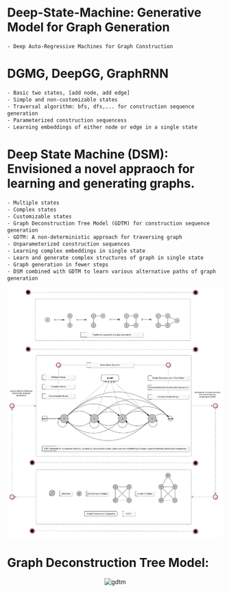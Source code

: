 # Deep-State-Machine: Generative Model for Graph Generation
	- Deep Auto-Regressive Machines for Graph Construction

# DGMG, DeepGG, GraphRNN
 	- Basic two states, [add node, add edge]
 	- Simple and non-customizable states
 	- Traversal algorithm: bfs, dfs,... for construction sequence generation
 	- Parameterized construction sequencess
 	- Learning embeddings of either node or edge in a single state

 
# Deep State Machine (DSM): Envisioned a novel appraoch for learning and generating graphs.
	- Multiple states
	- Complex states
	- Customizable states
	- Graph Deconstruction Tree Model (GDTM) for construction sequence generation
	- GDTM: A non-deterministic approach for traversing graph
	- Unparameterized construction sequences
	- Learning complex embeddings in single state
	- Learn and generate complex structures of graph in single state
	- Graph generation in fewer steps
	- DSM combined with GDTM to learn various alternative paths of graph generation


![Deep State Machine](Deep-State-Machine.jpg)

# Graph Deconstruction Tree Model: 
<div style="text-align:center">
	<img src="gdtm.jpg" alt="gdtm" width="500" height="600">
</div>

